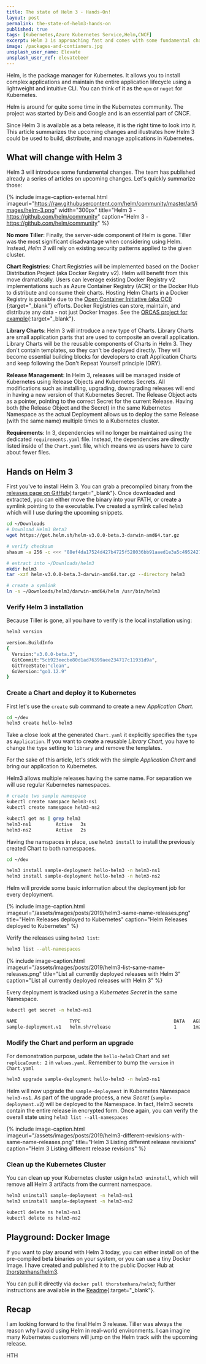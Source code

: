 ```yaml
---
title: The state of Helm 3 - Hands-On!
layout: post
permalink: the-state-of-helm3-hands-on
published: true
tags: [Kubernetes,Azure Kubernetes Service,Helm,CNCF]
excerpt: Helm 3 is approaching fast and comes with some fundamental changes. See what's happening and how those changes feel in Beta 3.
image: /packages-and-contianers.jpg
unsplash_user_name: Elevate
unsplash_user_ref: elevatebeer
---
```


Helm, is the package manager for Kubernetes. It allows you to install complex applications and maintain the entire application lifecycle using a lightweight and intuitive CLI.  You can think of it as the `npm` or `nuget` for Kubernetes.

Helm is around for quite some time in the Kubernetes community. The project was started by Deis and Google and is an essential part of CNCF.

Since Helm 3 is available as a beta release, it is the right time to look into it. This article summarizes the upcoming changes and illustrates how Helm 3 could be used to build, distribute, and manage applications in Kubernetes.

## What will change with Helm 3

Helm 3 will introduce some fundamental changes. The team has published already a series of articles on upcoming changes. Let's quickly summarize those:

{% include image-caption-external.html imageurl="https://raw.githubusercontent.com/helm/community/master/art/images/helm-3.png" width="300px"
title="Helm 3 - https://github.com/helm/community" caption="Helm 3 - https://github.com/helm/community" %}

**No more Tiller**: Finally, the server-side component of Helm is gone. Tiller was the most significant disadvantage when considering using Helm. Instead, *Helm 3* will rely on existing security patterns applied to the given cluster.

**Chart Registries**: Chart Registries will be implemented based on the Docker Distribution Project (aka Docker Registry v2). Helm will benefit from this move dramatically. Users can leverage existing Docker Registry v2 implementations such as Azure Container Registry (ACR) or the Docker Hub to distribute and consume their charts.  Hosting Helm Charts in a Docker Registry is possible due to the [Open Container Initiative (aka OCI)](https://www.opencontainers.org/){:target="_blank"} efforts. Docker Registries can store, maintain, and distribute any data - not just Docker Images. See the [ORCAS project for example](https://github.com/deislabs/oras){:target="_blank"}.

**Library Charts**: Helm 3 will introduce a new type of Charts. Library Charts are small application parts that are used to composite an overall application. Library Charts will be the reusable components of Charts in Helm 3. They don't contain templates, so they can't be deployed directly. They will become essential building blocks for developers to craft Application Charts and keep following the Don't Repeat Yourself principle (DRY).

**Release Management**: In Helm 3, releases will be managed inside of Kubernetes using Release Objects and Kubernetes Secrets. All modifications such as installing, upgrading, downgrading releases will end in having a new version of that Kubernetes Secret. The Release Object acts as a pointer, pointing to the correct Secret for the current Release. Having both (the Release Object and the Secret) in the same Kubernetes Namespace as the actual Deployment allows us to deploy the same Release (with the same name) multiple times to a Kubernetes cluster.  

**Requirements**: In 3, dependencies will no longer be maintained using the dedicated `requirements.yaml` file. Instead, the dependencies are directly listed inside of the `Chart.yaml` file, which means we as users have to care about fewer files.

## Hands on Helm 3

First you've to install Helm 3. You can grab a precompiled binary from the [releases page on GitHub](https://github.com/helm/helm/releases){:target="_blank"}. Once downloaded and extracted, you can either move the binary into your PATH, or create a symlink pointing to the executable. I've created a symlink called `helm3` which will I use during the upcoming snippets.

```bash
cd ~/Downloads
# Download Helm3 Beta3
wget https://get.helm.sh/helm-v3.0.0-beta.3-darwin-amd64.tar.gz

# verify checksum
shasum -a 256 -c <<< "88ef4da17524d427b4725f528036bb91aaed1e3a5c4952427163c3d881e24d77 *helm-v3.0.0-beta.3-darwin-amd64.tar.gz"

# extract into ~/Downloads/helm3
mkdir helm3
tar -xzf helm-v3.0.0-beta.3-darwin-amd64.tar.gz --directory helm3

# create a symlink
ln -s ~/Downloads/helm3/darwin-amd64/helm /usr/bin/helm3
```

### Verify Helm 3 installation

Because Tiller is gone, all you have to verify is the local installation using:

```bash
helm3 version

version.BuildInfo
{
  Version:"v3.0.0-beta.3",
  GitCommit:"5cb923eecbe80d1ad76399aee234717c11931d9a",
  GitTreeState:"clean",
  GoVersion:"go1.12.9"
}

```

### Create a Chart and deploy it to Kubernetes

First let's use the `create` sub command to create a new *Application Chart*. 

```bash
cd ~/dev
helm3 create hello-helm3

```

Take a close look at the generated `Chart.yaml` it explicitly specifies the `type` as `Application`. If you want to create a reusable *Library Chart*, you have to change the `type` setting to `library` and remove the templates.

For the sake of this article, let's stick with the simple *Application Chart* and bring our application to Kubernetes.

Helm3 allows multiple releases having the same name. For separation we will use regular Kubernetes namespaces.

```bash
# create two sample namespace
kubectl create namspace helm3-ns1
kubectl create namespace helm3-ns2

kubectl get ns | grep helm3
helm3-ns1         Active   3s
helm3-ns2         Active   2s

```

Having the namspaces in place, use `helm3 install` to install the previously created Chart to both namespaces.

```bash
cd ~/dev

helm3 install sample-deployment hello-helm3 -n helm3-ns1
helm3 install sample-deployment hello-helm3 -n helm3-ns2

```

Helm will provide some basic information about the deployment job for every deployment.

{% include image-caption.html imageurl="/assets/images/posts/2019/helm3-same-name-releases.png"
title="Helm Releases deployed to Kubernetes" caption="Helm Releases deployed to Kubernetes" %}

Verify the releases using `helm3 list`:

```bash
helm3 list --all-namespaces

```

{% include image-caption.html imageurl="/assets/images/posts/2019/helm3-list-same-name-releases.png"
title="List all currently deployed releases with Helm 3" caption="List all currently deployed releases with Helm 3" %}

Every deployment is tracked using a *Kubernetes Secret* in the same Namespace.

```bash
kubectl get secret -n helm3-ns1

NAME                   TYPE                                  DATA   AGE
sample-deployment.v1   helm.sh/release                       1      1m26s

```

### Modify the Chart and perform an upgrade

For demonstration purpose, udate the `hello-helm3` Chart and set `replicaCount: 2` in `values.yaml`. Remember to bump the `version` in `Chart.yaml`

```bash
helm3 upgrade sample-deployment hello-helm3 -n helm3-ns1

```

Helm will now upgrade the `sample-deployment` in Kubernetes Namespace `helm3-ns1`. As part of the upgrade process, a new *Secret* (`sample-deployment.v2`) will be deployed to the Namespace. In fact, Helm3 secrets contain the entire release in encrypted form. Once again, you can verify the overall state using `helm3 list --all-namespaces`

{% include image-caption.html imageurl="/assets/images/posts/2019/helm3-different-revisions-with-same-name-releases.png"
title="Helm 3 Listing different release revisions" caption="Helm 3 Listing different release revisions" %}

### Clean up the Kubernetes Cluster

You can clean up your Kubernetes cluster usign `helm3 uninstall`, which will remove **all** Helm 3 artifacts from the currrent namespace.

```bash
helm3 uninstall sample-deployment -n helm3-ns1
helm3 uninstall sample-deployment -n helm3-ns2

kubectl delete ns helm3-ns1
kubectl delete ns helm3-ns2
```

## Playground: Docker Image

If you want to play around with Helm 3 today, you can either install on of the pre-compiled beta binaries on your system, or you can use a tiny Docker Image. I have created and published it to the public Docker Hub at [thorstenhans/helm3](https://hub.docker.com/r/thorstenhans/helm3).

You can pull it directly via `docker pull thorstenhans/helm3`; further instructions are available in the [Readme](https://github.com/ThorstenHans/helm3-docker/blob/master/README.md){:target="_blank"}.

## Recap

I am looking forward to the final Helm 3 release. Tiller was always the reason why I avoid using Helm in real-world environments. I can imagine many Kubernetes customers will jump on the Helm track with the upcoming release.

HTH
